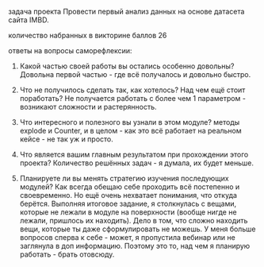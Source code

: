 задача проекта
Провести первый анализ данных на основе датасета сайта IMBD.

количество набранных в викторине баллов
26

ответы на вопросы саморефлексии:

1. Какой частью своей работы вы остались особенно довольны?
Довольна первой частью - где всё получалось и довольно быстро.

2. Что не получилось сделать так, как хотелось? Над чем ещё стоит поработать?
Не получается работать с более чем 1 параметром - возникают сложности и растерянность.

3. Что интересного и полезного вы узнали в этом модуле?
методы explode и Counter, и в целом - как это всё работает на реальном кейсе - не так уж и просто.

4. Что является вашим главным результатом при прохождении этого проекта?
Количество решённых задач - я думала, их будет меньше.

5. Планируете ли вы менять стратегию изучения последующих модулей?
Как всегда обещаю себе проходить всё постепенно и своевременно. Но ещё очень нехватает понимания, что откуда берётся. Выполняя итоговое задание, я столкнулась с вещами, которые не лежали в модуле на поверхности (вообще нигде не лежали, пришлось их находить). Дело в том, что сложно находить вещи, которые ты даже сформулировать не можешь. У меня больше вопросов сперва к себе - может, я пропустила вебинар или не заглянула в доп информацию. Поэтому это то, над чем я планирую работать - брать отовсюду.

